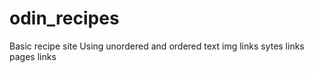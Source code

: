 # odin_recipes
Basic recipe site
Using unordered and ordered text
img links
sytes links
pages links
